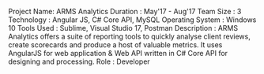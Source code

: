 Project Name: ARMS Analytics
Duration : May'17 - Aug'17
Team Size : 3
Technology : Angular JS, C# Core API, MySQL
Operating System : Windows 10
Tools Used : Sublime, Visual Studio 17, Postman
Description : ARMS Analytics offers a suite of reporting tools to quickly analyse client reviews, 
create scorecards and produce a host of valuable metrics. It uses AngularJS for web application & Web API written in C# Core API 
for designing and processing. 
Role : Developer
